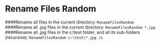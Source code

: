 # Rename Files Random
####Rename all files in the current directory:
`RenameFilesRandom`
####Rename all .jpg files in the current directory:
`RenameFilesRandom *.jpg`
####Rename all .jpg files in the c:\test folder, and all its sub-folders (recursive):
`RenameFilesRandom c:\test\*.jpg /s`
